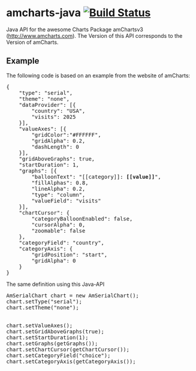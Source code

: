 # amcharts-java [![Build Status](https://travis-ci.org/natanielpaiva/amcharts-java.svg?branch=3.0.0)](https://travis-ci.org/natanielpaiva/amcharts-java)

Java API for the awesome Charts Package amChartsv3 (http://www.amcharts.com).
The Version of this API corresponds to the Version of amCharts.

## Example

The following code is based on an example from the website of amCharts:
<pre>
{
    "type": "serial",
    "theme": "none",
    "dataProvider": [{
        "country": "USA",
        "visits": 2025
    }],
    "valueAxes": [{
        "gridColor":"#FFFFFF",
		"gridAlpha": 0.2,
		"dashLength": 0
    }],
    "gridAboveGraphs": true,
    "startDuration": 1,
    "graphs": [{
        "balloonText": "[[category]]: <b>[[value]]</b>",
        "fillAlphas": 0.8,
        "lineAlpha": 0.2,
        "type": "column",
        "valueField": "visits"		
    }],
    "chartCursor": {
        "categoryBalloonEnabled": false,
        "cursorAlpha": 0,
        "zoomable": false
    },
    "categoryField": "country",
    "categoryAxis": {
        "gridPosition": "start",
        "gridAlpha": 0
    }
}
</pre>

The same definition using this Java-API

<pre>
AmSerialChart chart = new AmSerialChart();
chart.setType("serial");
chart.setTheme("none");


chart.setValueAxes();
chart.setGridAboveGraphs(true);
chart.setStartDuration(1);
chart.setGraphs(getGraphs());
chart.setChartCursor(getChartCursor());
chart.setCategoryField("choice");
chart.setCategoryAxis(getCategoryAxis());
</pre>




